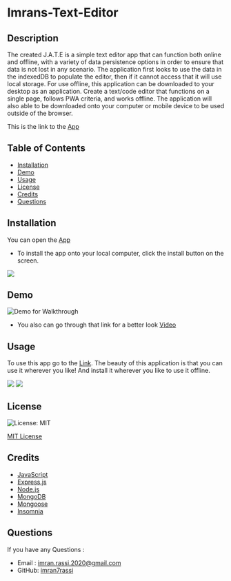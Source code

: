 # Imrans-Text-Editor

## Description

The created J.A.T.E is a simple text editor app that can function both online and offline, with a variety of data persistence options in order to ensure that data is not lost in any scenario. The application first looks to use the data in the indexedDB to populate the editor, then if it cannot access that it will use local storage. For use offline, this application can be downloaded to your desktop as an application. Create a text/code editor that functions on a single page, follows PWA criteria, and works offline. The application will also able to be downloaded onto your computer or mobile device to be used outside of the browser.

This is the link to the [App](https://blooming-thicket-32337.herokuapp.com/)



## Table of Contents
* [Installation](#installation)
* [Demo](#demo)
* [Usage](#usage)
* [License](#license)
* [Credits](#credits)
* [Questions](#questions)

## Installation

You can open the [App](https://blooming-thicket-32337.herokuapp.com/)

- To install the app onto your local computer, click the install button on the screen.

![](./Assets/Screenshot%20mongo.jpg)

## Demo

![Demo for Walkthrough](./Assets/demo.gif)



* You also can go through that link for a better look <a href="https://drive.google.com/file/d/1dCZZ9mnskBs4Y8FNng2e01TuQSryRjAO/view">Video</a>


## Usage 

To use this app go to the [Link](https://blooming-thicket-32337.herokuapp.com/). The beauty of this application is that you can use it wherever you like! And install it wherever you like to use it offline.

![](./Assets/Screenshot%20mongo.jpg) ![](./Assets/insomnia.jpg)

## License

![License: MIT](https://img.shields.io/github/license/TheInfamousGrim/orm-e-commerce-back-end?color=yellow)

[MIT License](./LICENSE)

## Credits

- [JavaScript](https://developer.mozilla.org/en-US/docs/Web/JavaScript)
- [Express.js](https://expressjs.com/)
- [Node.js](https://nodejs.org/en/)
- [MongoDB](https://www.mongodb.com/)
- [Mongoose](https://mongoosejs.com/)
- [Insomnia](https://insomnia.rest/)


## Questions

If you have any Questions :
  * Email : imran.rassi.2020@gmail.com
  * GitHub: [imran7rassi](https://github.com/imran7rassi)

